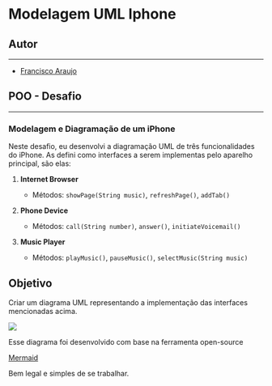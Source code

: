 # Modelagem UML Iphone

## Autor

<hr>

- [Francisco Araujo](https://github.com/FranciscoAraujo95)

## POO - Desafio

<hr>

### Modelagem e Diagramação de um iPhone

<p>Neste desafio, eu desenvolvi a diagramação UML de três funcionalidades do iPhone. As defini como interfaces a serem implementas pelo aparelho principal, são elas:</p>

1. **Internet Browser**
    - Métodos: `showPage(String music)`, `refreshPage()`, `addTab()`

2. **Phone Device**
    - Métodos: `call(String number)`, `answer()`, `initiateVoicemail()`

3. **Music Player**
    - Métodos: `playMusic()`, `pauseMusic()`, `selectMusic(String music)`

## Objetivo

<p>Criar um diagrama UML representando a implementação das interfaces mencionadas acima.</p>

[![](https://mermaid.ink/img/pako:eNp1ks1OwzAMx18l8gnE9gI9cEBcOCBN2sQB9eIlXhuRj8pJqKaxdyfrB2oJ5GDF_jv-2UkuIL0iqEAaDOFZY8Noayfy0rvWOxLb7dejeHGR2FF8Yt8H4jJh2Jbh1xS03Bk8z2dGKwba76riMql5PYTW9zts6G4fWbtGJDb34tNrtchhOjGFdkgrRFTqgMdV_Lqij20umRKNmXku2SNxWdWFnrikaaejxkhvXkuyqM1f4NGO9MXNrHrocmjQSkaHKdA_WiBDMo7iNIG9OasuYAOWOHen8oMP0BpiS5ZqqPJWIX_UULtbHqbo92cnoYqcaAPsU9NCdUITspc6lWedfstPtEP37v3sX78BrOm9fw?type=png)](https://mermaid.live/edit#pako:eNp1ks1OwzAMx18l8gnE9gI9cEBcOCBN2sQB9eIlXhuRj8pJqKaxdyfrB2oJ5GDF_jv-2UkuIL0iqEAaDOFZY8Noayfy0rvWOxLb7dejeHGR2FF8Yt8H4jJh2Jbh1xS03Bk8z2dGKwba76riMql5PYTW9zts6G4fWbtGJDb34tNrtchhOjGFdkgrRFTqgMdV_Lqij20umRKNmXku2SNxWdWFnrikaaejxkhvXkuyqM1f4NGO9MXNrHrocmjQSkaHKdA_WiBDMo7iNIG9OasuYAOWOHen8oMP0BpiS5ZqqPJWIX_UULtbHqbo92cnoYqcaAPsU9NCdUITspc6lWedfstPtEP37v3sX78BrOm9fw)

<p>Esse diagrama foi desenvolvido com base na ferramenta open-source</p>

[Mermaid](https://mermaid.js.org/intro/)

<p>Bem legal e simples de se trabalhar.</p>

